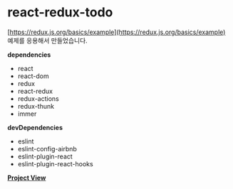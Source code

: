 # react-redux-todo

[https://redux.js.org/basics/example](https://redux.js.org/basics/example) 예제를 응용해서 만들었습니다.

**dependencies**

- react
- react-dom
- redux
- react-redux
- redux-actions
- redux-thunk
- immer

**devDependencies**

- eslint
- eslint-config-airbnb
- eslint-plugin-react
- eslint-plugin-react-hooks

**[Project View](https://murmuring-forest-26002.herokuapp.com)**
